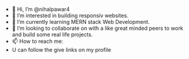 - 👋 Hi, I’m @nihalpawar4
- 👀 I’m interested in building responsiv websites. 
- 🌱 I’m currently learning MERN stack Web Development. 
- 💞️ I’m looking to collaborate on with a like great minded peers to work and build some real life projects.
- 📫 How to reach me: 
- U can follow the give links on my profile 

<!---
nihalpawar4/nihalpawar4 is a ✨ special ✨ repository because its `README.md` (this file) appears on your GitHub profile.
You can click the Preview link to take a look at your changes.
--->
